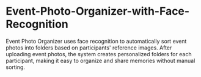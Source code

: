 # Event-Photo-Organizer-with-Face-Recognition
Event Photo Organizer uses face recognition to automatically sort event photos into folders based on participants' reference images. After uploading event photos, the system creates personalized folders for each participant, making it easy to organize and share memories without manual sorting.
